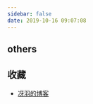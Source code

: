 ```yaml
---
sidebar: false
date: 2019-10-16 09:07:08
---
```


## others

<MainIndex path='others' />

## 收藏

- [冴羽的博客](https://github.com/mqyqingfeng/Blog)
